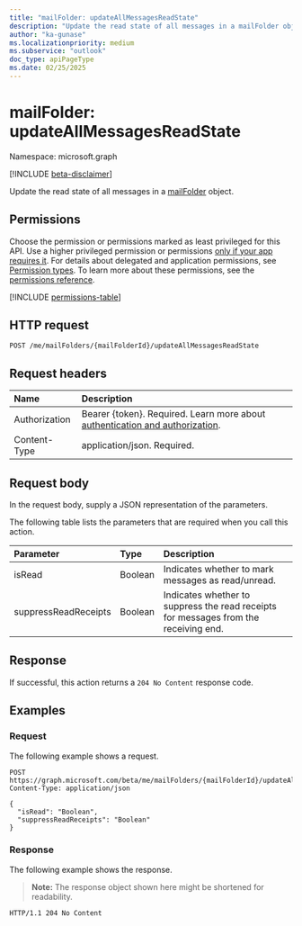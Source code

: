 ```yaml
---
title: "mailFolder: updateAllMessagesReadState"
description: "Update the read state of all messages in a mailFolder object."
author: "ka-gunase"
ms.localizationpriority: medium
ms.subservice: "outlook"
doc_type: apiPageType
ms.date: 02/25/2025
---
```


# mailFolder: updateAllMessagesReadState

Namespace: microsoft.graph

[!INCLUDE [beta-disclaimer](../../includes/beta-disclaimer.md)]

Update the read state of all messages in a [mailFolder](../resources/mailfolder.md) object.

## Permissions

Choose the permission or permissions marked as least privileged for this API. Use a higher privileged permission or permissions [only if your app requires it](/graph/permissions-overview#best-practices-for-using-microsoft-graph-permissions). For details about delegated and application permissions, see [Permission types](/graph/permissions-overview#permission-types). To learn more about these permissions, see the [permissions reference](/graph/permissions-reference).

<!-- {
  "blockType": "permissions",
  "name": "mailfolder-updateallmessagesreadstate-permissions"
}
-->
[!INCLUDE [permissions-table](../includes/permissions/mailfolder-updateallmessagesreadstate-permissions.md)]


## HTTP request

<!-- {
  "blockType": "ignored"
}
-->
``` http
POST /me/mailFolders/{mailFolderId}/updateAllMessagesReadState
```

## Request headers

|Name|Description|
|:---|:---|
|Authorization|Bearer {token}. Required. Learn more about [authentication and authorization](/graph/auth/auth-concepts).|
|Content-Type|application/json. Required.|

## Request body

In the request body, supply a JSON representation of the parameters.

The following table lists the parameters that are required when you call this action.

|Parameter|Type|Description|
|:---|:---|:---|
|isRead|Boolean|Indicates whether to mark messages as read/unread.|
|suppressReadReceipts|Boolean|Indicates whether to suppress the read receipts for messages from the receiving end.|


## Response

If successful, this action returns a `204 No Content` response code.

## Examples

### Request

The following example shows a request.
<!-- {
  "blockType": "request",
  "name": "mailfolderthis.updateallmessagesreadstate"
}
-->
``` http
POST https://graph.microsoft.com/beta/me/mailFolders/{mailFolderId}/updateAllMessagesReadState
Content-Type: application/json

{
  "isRead": "Boolean",
  "suppressReadReceipts": "Boolean"
}
```


### Response

The following example shows the response.
>**Note:** The response object shown here might be shortened for readability.
<!-- {
  "blockType": "response",
  "truncated": true
}
-->
``` http
HTTP/1.1 204 No Content
```

